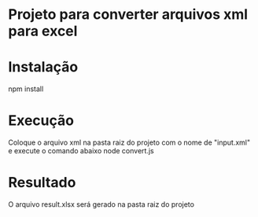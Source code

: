 # Projeto para converter arquivos xml para excel

# Instalação
npm install

# Execução
Coloque o arquivo xml na pasta raiz do projeto com o nome de "input.xml" e execute o comando abaixo
node convert.js

# Resultado
O arquivo result.xlsx será gerado na pasta raiz do projeto